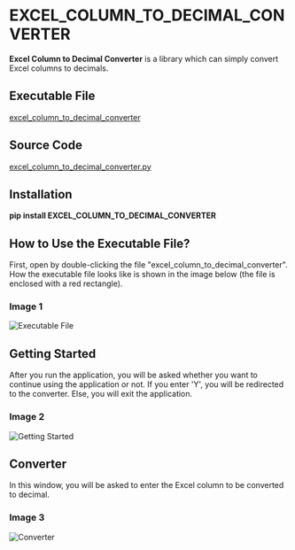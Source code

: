 # EXCEL_COLUMN_TO_DECIMAL_CONVERTER

**Excel Column to Decimal Converter** is a library which can simply convert Excel columns to decimals.

## Executable File

[excel_column_to_decimal_converter](https://github.com/GlobalCreativeApkDev/GlobalCreativeApkDev.github.io/blob/main/programming-libraries/EXCEL_COLUMN_TO_DECIMAL_CONVERTER/EXCEL_COLUMN_TO_DECIMAL_CONVERTER/dist/excel_column_to_decimal_converter/excel_column_to_decimal_converter)

## Source Code

[excel_column_to_decimal_converter.py](https://github.com/GlobalCreativeApkDev/GlobalCreativeApkDev.github.io/blob/main/programming-libraries/EXCEL_COLUMN_TO_DECIMAL_CONVERTER/EXCEL_COLUMN_TO_DECIMAL_CONVERTER/excel_column_to_decimal_converter.py)

## Installation

**pip install EXCEL_COLUMN_TO_DECIMAL_CONVERTER**

## How to Use the Executable File?

First, open by double-clicking the file "excel_column_to_decimal_converter". How the executable file looks 
like is shown in the image below (the file is enclosed with a red rectangle).

### Image 1

![Executable File](images/Executable%20File.png)

## Getting Started

After you run the application, you will be asked whether you want to continue using the application or not. If you 
enter 'Y', you will be redirected to the converter. Else, you will exit the application.

### Image 2

![Getting Started](images/Getting%20Started.png)

## Converter

In this window, you will be asked to enter the Excel column to be converted to decimal.

### Image 3

![Converter](images/Converter.png)
